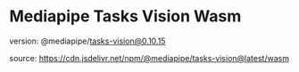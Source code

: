 # Mediapipe Tasks Vision Wasm

version: @mediapipe/tasks-vision@0.10.15

source: https://cdn.jsdelivr.net/npm/@mediapipe/tasks-vision@latest/wasm
